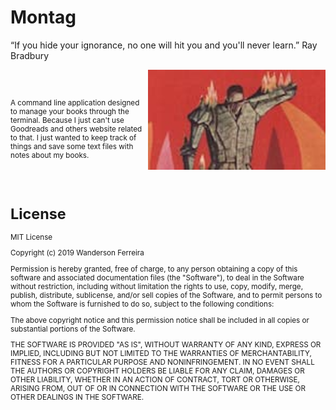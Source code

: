 # Montag


“If you hide your ignorance, no one will hit you and you'll never learn.”
Ray Bradbury


<img src="fahrenheit.jpg" title="books" align="right" height="160px"/>
<small>
<br><br>


A command line application designed to manage your books
through the terminal. Because I just can't use Goodreads and
others website related to that. I just wanted to keep track
of things and save some text files with notes about my
books.


<br clear=all /><br>


# License

MIT License

Copyright (c) 2019 Wanderson Ferreira

Permission is hereby granted, free of charge, to any person obtaining a copy
of this software and associated documentation files (the "Software"), to deal
in the Software without restriction, including without limitation the rights
to use, copy, modify, merge, publish, distribute, sublicense, and/or sell
copies of the Software, and to permit persons to whom the Software is
furnished to do so, subject to the following conditions:

The above copyright notice and this permission notice shall be included in all
copies or substantial portions of the Software.

THE SOFTWARE IS PROVIDED "AS IS", WITHOUT WARRANTY OF ANY KIND, EXPRESS OR
IMPLIED, INCLUDING BUT NOT LIMITED TO THE WARRANTIES OF MERCHANTABILITY,
FITNESS FOR A PARTICULAR PURPOSE AND NONINFRINGEMENT. IN NO EVENT SHALL THE
AUTHORS OR COPYRIGHT HOLDERS BE LIABLE FOR ANY CLAIM, DAMAGES OR OTHER
LIABILITY, WHETHER IN AN ACTION OF CONTRACT, TORT OR OTHERWISE, ARISING FROM,
OUT OF OR IN CONNECTION WITH THE SOFTWARE OR THE USE OR OTHER DEALINGS IN THE
SOFTWARE.
